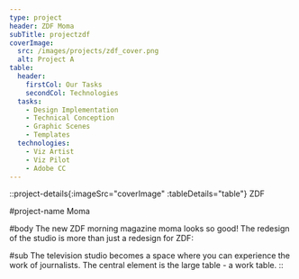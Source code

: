 ```yaml
---
type: project
header: ZDF Moma
subTitle: projectzdf
coverImage:
  src: /images/projects/zdf_cover.png
  alt: Project A
table:
  header:
    firstCol: Our Tasks
    secondCol: Technologies
  tasks:
    - Design Implementation
    - Technical Conception
    - Graphic Scenes
    - Templates
  technologies:
    - Viz Artist
    - Viz Pilot
    - Adobe CC
---
```


::project-details{:imageSrc="coverImage" :tableDetails="table"}
ZDF

#project-name
Moma

#body
The new ZDF morning magazine moma looks so good! The redesign of the studio is more than just a redesign for ZDF:

#sub
The television studio becomes a space where you can experience the work of journalists. The central element is the large table - a work table.
::

